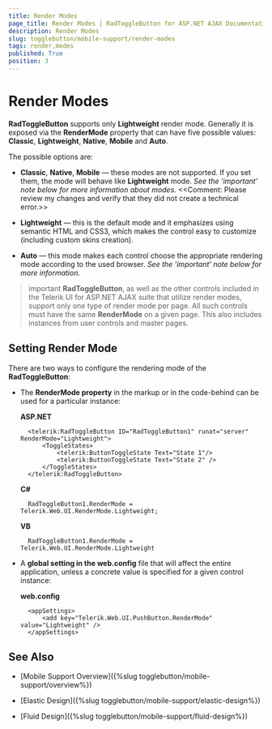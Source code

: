 ```yaml
---
title: Render Modes
page_title: Render Modes | RadToggleButton for ASP.NET AJAX Documentation
description: Render Modes
slug: togglebutton/mobile-support/render-modes
tags: render,modes
published: True
position: 3
---
```


# Render Modes

**RadToggleButton** supports only **Lightweight** render mode. Generally it is exposed via the **RenderMode** property that can have five possible values:  **Classic**, **Lightweight**, **Native**, **Mobile** and **Auto**.

The possible options are:

* **Classic**, **Native**, **Mobile** — these modes are not supported. If you set them, the mode will behave like **Lightweight** mode. *See the 'important' note below for more information about modes.* <<Comment: Please review my changes and verify that they did not create a technical error.>>

* **Lightweight** — this is the default mode and it emphasizes using semantic HTML and CSS3, which makes the control easy to customize (including custom skins creation).

* **Auto** — this mode makes each control choose the appropriate rendering mode according to the used browser. *See the 'important' note below for more information.*

>important **RadToggleButton**, as well as the other controls included in the Telerik UI for ASP.NET AJAX suite that utilize render modes, support only one type of render mode per page. All such controls must have the same **RenderMode** on a given page. This also includes instances from user controls and master pages.


## Setting Render Mode

There are two ways to configure the rendering mode of the **RadToggleButton**:

* The **RenderMode property** in the markup or in the code-behind can be used for a particular instance:

	**ASP.NET**

		<telerik:RadToggleButton ID="RadToggleButton1" runat="server" RenderMode="Lightweight">
			<ToggleStates>
				<telerik:ButtonToggleState Text="State 1"/>
				<telerik:ButtonToggleState Text="State 2" /> 
			</ToggleStates>
		</telerik:RadToggleButton>


	**C#**

		RadToggleButton1.RenderMode = Telerik.Web.UI.RenderMode.Lightweight;

	**VB**

		RadToggleButton1.RenderMode = Telerik.Web.UI.RenderMode.Lightweight


* A **global setting in the web.config** file that will affect the entire application, unless a concrete value is specified for a given control instance:

	**web.config**

		<appSettings>
			<add key="Telerik.Web.UI.PushButton.RenderMode" value="Lightweight" />
		</appSettings>


## See Also

 * [Mobile Support Overview]({%slug togglebutton/mobile-support/overview%})

 * [Elastic Design]({%slug togglebutton/mobile-support/elastic-design%})

 * [Fluid Design]({%slug togglebutton/mobile-support/fluid-design%})
